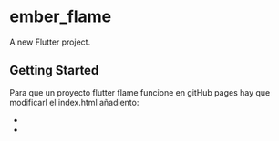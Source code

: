 # ember_flame

A new Flutter project.

## Getting Started

Para que un proyecto flutter flame funcione en gitHub pages hay que modificarl el index.html añadiento:

-  <base href="./">
-  <script src="main.dart.js" type="application/javascript"></script>